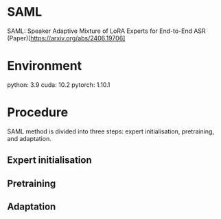 # SAML
SAML: Speaker Adaptive Mixture of LoRA Experts for End-to-End ASR (Paper)[https://arxiv.org/abs/2406.19706]

# Environment
python: 3.9
cuda: 10.2
pytorch: 1.10.1

# Procedure
SAML method is divided into three steps: expert initialisation, pretraining, and adaptation.

## Expert initialisation

## Pretraining

## Adaptation
